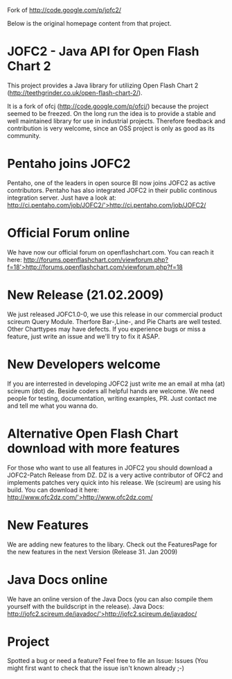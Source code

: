 Fork of http://code.google.com/p/jofc2/

Below is the original homepage content from that project.

# JOFC2 - Java API for Open Flash Chart 2
This project provides a Java library for utilizing Open Flash Chart 2 (http://teethgrinder.co.uk/open-flash-chart-2/).

It is a fork of ofcj (http://code.google.com/p/ofcj/) because the project seemed to be freezed. 
On the long run the idea is to provide a stable and well maintained library for use in industrial projects. Therefore feedback and contribution is very welcome, since an OSS project is only as good as its community.


# Pentaho joins JOFC2
Pentaho, one of the leaders in open source BI now joins JOFC2 as active contributors. Pentaho has also integrated JOFC2 in their public continous integration server.
Just have a look at: http://ci.pentaho.com/job/JOFC2/'>http://ci.pentaho.com/job/JOFC2/

# Official Forum online
We have now our official forum on openflashchart.com. You can reach it here: http://forums.openflashchart.com/viewforum.php?f=18'>http://forums.openflashchart.com/viewforum.php?f=18

# New Release (21.02.2009)
We just released JOFC1.0-0, we use this release in our commercial product scireum Query Module. Therfore Bar-,Line-, and Pie Charts are well tested. Other Charttypes may have defects. If you experience bugs or miss a feature, just write an issue and we'll try to fix it ASAP.


# New Developers welcome
If you are interrested in developing JOFC2 just write me an email at mha (at) scireum (dot) de. Beside coders all helpful hands are welcome. We need people for testing, documentation, writing examples, PR. Just contact me and tell me what you wanna do.


# Alternative Open Flash Chart download with more features
For those who want to use all features in JOFC2 you should download a JOFC2-Patch Release from DZ. DZ is a very active contributor of OFC2 and implements patches very quick into his release. We (scireum) are using his build. You can download it here: http://www.ofc2dz.com/'>http://www.ofc2dz.com/

# New Features
We are adding new features to the libary.
Check out the FeaturesPage for the new features in the next Version (Release 31. Jan 2009)


# Java Docs online
We have an online version of the Java Docs (you can also compile them yourself with the buildscript in the release).
Java Docs: http://jofc2.scireum.de/javadoc/'>http://jofc2.scireum.de/javadoc/

# Project
Spotted a bug or need a feature? Feel free to file an Issue: Issues (You might first want to check that the issue isn't known already ;-)
